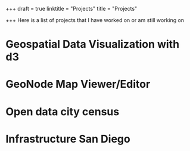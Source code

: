 +++
draft = true
linktitle = "Projects"
title = "Projects"

+++
Here is a list of projects that I have worked on or am still working on

# Geospatial Data Visualization with d3

# GeoNode Map Viewer/Editor

# Open data city census

# Infrastructure San Diego